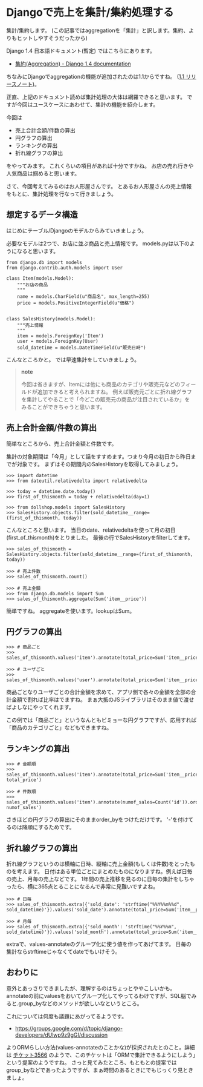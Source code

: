 Djangoで売上を集計/集約処理する
===============================

集計/集約します。
(この記事ではaggregationを「集計」と訳します。集約、よりもヒットしやすそうだったから)

Django 1.4 日本語ドキュメント(暫定) ではこちらにあります。

-   [集約(Aggregation) - Django 1.4
    documentation](http://docs.djangoproject.jp/ja/latest/topics/db/aggregation.html)

ちなみにDjangoでaggregationの機能が追加されたのは1.1からですね。 ([1.1
リリースノート](https://docs.djangoproject.com/en/1.4/releases/1.1/#aggregate-support))。

正直、上記のドキュメント読めば集計処理の大体は網羅できると思います。
ですが今回はユースケースにあわせて、集計の機能を紹介します。

今回は

-   売上合計金額/件数の算出
-   円グラフの算出
-   ランキングの算出
-   折れ線グラフの算出

をやってみます。 これくらいの項目があれば十分ですかね。
お店の売れ行きや人気商品は掴めると思います。

さて、今回考えてみるのはお人形屋さんです。
とあるお人形屋さんの売上情報をもとに、集計処理を行なって行きましょう。

想定するデータ構造
------------------

はじめにテーブル/Djangoのモデルからみていきましょう。

必要なモデルは2つで、お店に並ぶ商品と売上情報です。
models.pyは以下のようになると思います。

``` {.sourceCode .python}
from django.db import models
from django.contrib.auth.models import User

class Item(models.Model):
    """お店の商品
    """
    name = models.CharField(u"商品名", max_length=255)
    price = models.PositiveIntegerField(u"価格")


class SalesHistory(models.Model):
    """売上情報
    """
    item = models.ForeignKey('Item')
    user = models.ForeignKey(User)
    sold_datetime = models.DateTimeField(u"販売日時")
```

こんなところかと。 では早速集計をしていきましょう。

> **note**
>
> 今回は省きますが、Itemには他にも商品のカテゴリや販売元などのフィールドが追加できると考えられますね。
> 例えば販売元ごとに折れ線グラフを集計してやることで「今どこの販売元の商品が注目されているか」を
> みることができちゃうと思います。

売上合計金額/件数の算出
-----------------------

簡単なところから、売上合計金額と件数です。

集計の対象期間は「今月」として話をすすめます。つまり今月の初日から昨日までが対象です。
まずはその期間内のSalesHistoryを取得してみましょう。

``` {.sourceCode .python}
>>> import datetime
>>> from dateutil.relativedelta import relativedelta

>>> today = datetime.date.today()
>>> first_of_thismonth = today + relativedelta(day=1)

>>> from dollshop.models import SalesHistory
>>> SalesHistory.objects.filter(sold_datetime__range=(first_of_thismonth, today))
```

こんなところと思います。
当日のdate、relativedeltaを使って月の初日(first\_of\_thismonth)をとりました。
最後の行でSalesHistoryをfilterしてます。

``` {.sourceCode .python}
>>> sales_of_thismonth = SalesHistory.objects.filter(sold_datetime__range=(first_of_thismonth, today))

>>> # 売上件数
>>> sales_of_thismonth.count()

>>> # 売上金額
>>> from django.db.models import Sum
>>> sales_of_thismonth.aggregate(Sum('item__price'))
```

簡単ですね。 aggregateを使います。lookupはSum。

円グラフの算出
--------------

``` {.sourceCode .python}
>>> # 商品ごと
>>> sales_of_thismonth.values('item').annotate(total_price=Sum('item__price'))

>>> # ユーザごと
>>> sales_of_thismonth.values('user').annotate(total_price=Sum('item__price'))
```

商品ごとなりユーザごとの合計金額を求めて、アプリ側で各々の金額を全部の合計金額で割れば比率はでますね。
まぁ大抵のJSライブラリはそのまま値で渡せばよしなにやってくれます。

この例では「商品ごと」というなんともビミョーな円グラフですが、応用すれば「商品のカテゴリごと」などもできますね。

ランキングの算出
----------------

``` {.sourceCode .python}
>>> # 金額順
>>> sales_of_thismonth.values('item').annotate(total_price=Sum('item__price')).order_by('-total_price')

>>> # 件数順
>>> sales_of_thismonth.values('item').annotate(numof_sales=Count('id')).order_by('-numof_sales')
```

さきほどの円グラフの算出にそのままorder\_byをつけただけです。
'-'を付けてるのは降順にするためです。

折れ線グラフの算出
------------------

折れ線グラフというのは横軸に日時、縦軸に売上金額(もしくは件数)をとったものを考えます。
日付はある単位ごとにまとめたものになりますね。例えば日毎の売上、月毎の売上などです。
1年間の売上推移を見るのに日毎の集計をしちゃったら、横に365点とることになるんで非常に見難いですよね。

``` {.sourceCode .python}
>>> # 日毎
>>> sales_of_thismonth.extra({'sold_date': 'strftime("%%Y%%m%%d", sold_datetime)'}).values('sold_date').annotate(total_price=Sum('item__price'))

>>> # 月毎
>>> sales_of_thismonth.extra({'sold_month': 'strftime("%%Y%%m", sold_datetime)'}).values('sold_month').annotate(total_price=Sum('item__price'))
```

extraで、values-annotateのグループ化に使う値を作ってあげてます。
日毎の集計ならstrftimeじゃなくてdateでもいけそう。

おわりに
--------

意外とあっさりできましたが、理解するのはちょっとややこしいかも。
annotateの前にvaluesをおいてグループ化してやってるわけですが、SQL脳でみると.group\_byなどのメソッドが欲しいなというところ。

これについては何度も議題にあがってるようです。

-   <https://groups.google.com/d/topic/django-developers/dUlwp9z9gGI/discussion>

よりORMらしい方法(values-annotateのことかな)が採択されたとのこと。詳細は
[チケット3566](https://code.djangoproject.com/ticket/3566)
のようで、このチケットは「ORMで集計できるようにしよう」という提案のようですね。
さっと見てみたところ、もともとの提案ではgroup\_byなどであったようですが、まぁ時間のあるときにでもじっくり見ときましょ。

